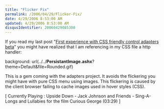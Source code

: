 ```yaml
---
title: "Flicker Fix"
permalink: /2006/04/29/Flicker-Fix/
date: 4/29/2006 8:53:00 AM
updated: 4/29/2006 8:53:00 AM
disqusIdentifier: 20060429085300
---
```

If you read my last post "[First 
experience with CSS friendly control adapters beta](http://weblogs.asp.net/lkempe/archive/2006/04/29/444390.aspx)" you might have realized 
that I am referencing in my CSS file a http handler:

background: 
url(../../**PersistantImage.ashx**?theme=Default&file=Rounded.gif)
<!-- more -->

This is a gem coming with the adapters project. It avoids the flickering you 
might have with pure CSS menu using images. This flickering is caused by the 
client browser failing to cache images used in hover styles (CSS). 

[ Currently Playing : Upside Down - Jack Johnson and Friends - 
Sing-A-Longs and Lullabies for the film Curious George (03:29) 
]
